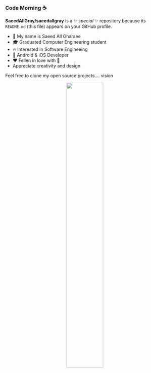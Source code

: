 ### Code Morning ☕️


**SaeedAllGray/saeedallgray** is a ✨ _special_ ✨ repository because its `README.md` (this file) appears on your GitHub profile.


- 🪪 My name is Saeed All Gharaee
- 🎓 Graduated Computer Engineering student
- 🔥 Interested in Software Engineeing
- 📱 Android & iOS Developer
- ❤️ Fellen in love with  
- Appreciate creativity and design

Feel free to clone my open source projects.... vision

<p align="center">
<!-- Taken from https://github.com/anuraghazra/github-readme-stats -->
    <a href="#">
        <img
            width="48%"
            src="https://github-readme-stats.vercel.app/api?username=saeedallgray&theme=blue-green&count_private=true&show_icons=true&disable_animations=true&include_all_commits=true"
        />
</p>
